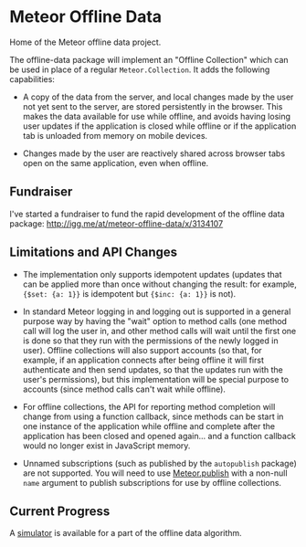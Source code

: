 # Meteor Offline Data #

Home of the Meteor offline data project.

The offline-data package will implement an "Offline Collection" which can be used in place of
a regular `Meteor.Collection`.
It adds the following capabilities:

* A copy of the data from the server, and local changes made by the user not yet sent to the server,
are stored persistently in the browser.  This makes the data available for use while offline, and
avoids having losing user updates if the application is closed while offline or if the application
tab is unloaded from memory on mobile devices.

* Changes made by the user are reactively shared across browser tabs open on the same application,
even when offline.


## Fundraiser ##

I've started a fundraiser to fund the rapid development of the offline data package:
http://igg.me/at/meteor-offline-data/x/3134107


## Limitations and API Changes ##

* The implementation only supports idempotent updates (updates that can be applied more than once without 
changing the result: for example, `{$set: {a: 1}}` is idempotent but `{$inc: {a: 1}}` is not).

* In standard Meteor logging in and logging out is supported in a general purpose way by having the "wait"
option to method calls (one method call will log the user in, and other method calls will wait until the
first one is done so that they run with the permissions of the newly logged in user).  Offline collections
will also support accounts (so that, for example, if an application connects after being offline it will
first authenticate and then send updates, so that the updates run with the user's permissions), but
this implementation will be special purpose to accounts (since method calls can't wait while offline).

* For offline collections, the API for reporting method completion will change from using a function
callback, since methods can be start in one instance of the application while offline and complete after
the application has been closed and opened again... and a function callback would no longer exist in
JavaScript memory.

* Unnamed subscriptions (such as published by the `autopublish` package) are not supported.  You
will need to use [Meteor.publish](http://docs.meteor.com/#meteor_publish) with a non-null `name`
argument to publish subscriptions for use by offline collections.


## Current Progress ##

A [simulator](https://github.com/awwx/meteor-offline-sim#readme) is available for a part of
the offline data algorithm.
